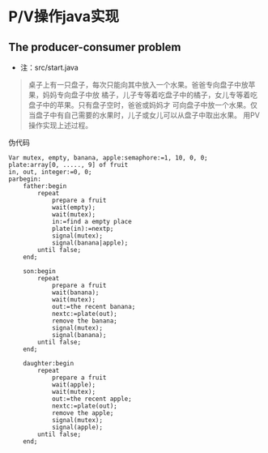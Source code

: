 # P/V操作java实现
## The producer-consumer problem

- 注：src/start.java

> 桌子上有一只盘子，每次只能向其中放入一个水果。爸爸专向盘子中放苹果，妈妈专向盘子中放 橘子，儿子专等着吃盘子中的橘子，女儿专等着吃盘子中的苹果。只有盘子空时，爸爸或妈妈才 可向盘子中放一个水果。仅当盘子中有自己需要的水果时，儿子或女儿可以从盘子中取出水果。 用PV操作实现上述过程。

伪代码
```
Var mutex, empty, banana, apple:semaphore:=1, 10, 0, 0;
plate:array[0, ....., 9] of fruit
in, out, integer:=0, 0;
parbegin:
    father:begin
        repeat
            prepare a fruit
            wait(empty);
            wait(mutex);
            in:=find a empty place
            plate(in):=nextp;
            signal(mutex);
            signal(banana|apple);
        until false;
    end;

    son:begin
        repeat
            prepare a fruit
            wait(banana);
            wait(mutex);
            out:=the recent banana;
            nextc:=plate(out);
            remove the banana;
            signal(mutex);
            signal(banana);
        until false;
    end;

    daughter:begin
        repeat
            prepare a fruit
            wait(apple);
            wait(mutex);
            out:=the recent apple;
            nextc:=plate(out);
            remove the apple;
            signal(mutex);
            signal(apple);
        until false;
    end;
```
